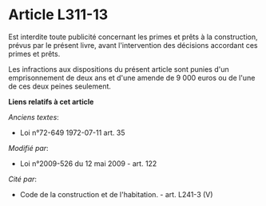 # Article L311-13

Est interdite toute publicité concernant les primes et prêts à la construction, prévus par le présent livre, avant
l'intervention des décisions accordant ces primes et prêts.

Les infractions aux dispositions du présent article sont punies d'un emprisonnement de deux ans et d'une amende de 9 000
euros ou de l'une de ces deux peines seulement.

**Liens relatifs à cet article**

_Anciens textes_:

  - Loi n°72-649 1972-07-11 art. 35

_Modifié par_:

  - Loi n°2009-526 du 12 mai 2009 - art. 122

_Cité par_:

  - Code de la construction et de l'habitation. - art. L241-3 (V)

